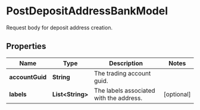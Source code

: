 

# PostDepositAddressBankModel

Request body for deposit address creation.

## Properties

| Name | Type | Description | Notes |
|------------ | ------------- | ------------- | -------------|
|**accountGuid** | **String** | The trading account guid. |  |
|**labels** | **List&lt;String&gt;** | The labels associated with the address. |  [optional] |



